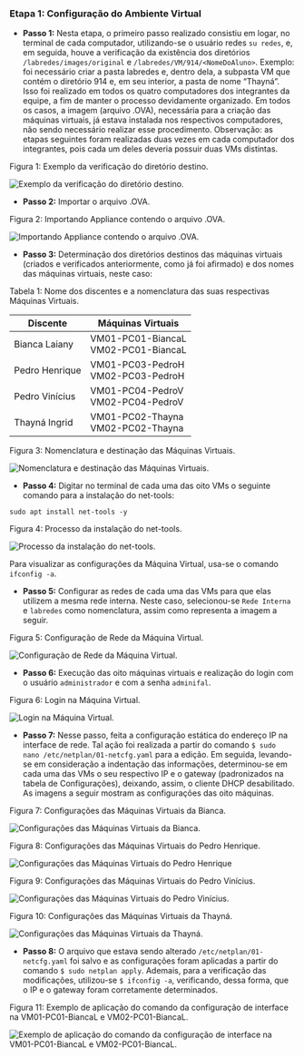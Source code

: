 <h3>Etapa 1: Configuração do Ambiente Virtual</h3>

- **Passo 1:** Nesta etapa, o primeiro passo realizado consistiu em logar, no terminal de cada computador, utilizando-se o usuário redes ```su redes```, e, em seguida, houve a verificação da existência dos diretórios ```/labredes/images/original``` e ```/labredes/VM/914/<NomeDoAluno>```. Exemplo: foi necessário criar a pasta labredes e, dentro dela, a subpasta VM que contém o diretório 914 e, em seu interior, a pasta de nome “Thayná”. Isso foi realizado em todos os quatro computadores dos integrantes da equipe, a fim de manter o processo devidamente organizado. Em todos os casos, a imagem  (arquivo .OVA), necessária para a criação das máquinas virtuais, já estava instalada nos respectivos computadores, não sendo necessário realizar esse procedimento. Observação: as etapas seguintes foram realizadas duas vezes em cada computador dos integrantes, pois cada um deles deveria possuir duas VMs distintas.

<p>Figura 1: Exemplo da verificação do diretório destino.</p>
<img src="../figuresProject/FirstStage/VerificacaoPasta.png" alt="Exemplo da verificação do diretório destino." title="Figura 1: Exemplo da verificação do diretório destino.">

- **Passo 2:** Importar o arquivo .OVA.
<p>Figura 2: Importando Appliance contendo o arquivo .OVA.</p>
<img src="../figuresProject/FirstStage/ImportarAppliance.jpg" alt="Importando Appliance contendo o arquivo .OVA." title="Figura 2: Importando Appliance contendo o arquivo .OVA.">

- **Passo 3:** Determinação dos diretórios destinos das máquinas virtuais (criados e verificados anteriormente, como já foi afirmado) e dos nomes das máquinas virtuais, neste caso:

<p>Tabela 1: Nome dos discentes e a nomenclatura das suas respectivas Máquinas Virtuais.</p>

|Discente|Máquinas Virtuais|
|--------|-----------------|
|Bianca Laiany|VM01-PC01-BiancaL<br>VM02-PC01-BiancaL|
|Pedro Henrique|VM01-PC03-PedroH<br>VM02-PC03-PedroH|
|Pedro Vinícius|VM01-PC04-PedroV<br>VM02-PC04-PedroV|
|Thayná Ingrid|VM01-PC02-Thayna<br>VM02-PC02-Thayna|

<p>Figura 3: Nomenclatura e destinação das Máquinas Virtuais.</p>
<img src="../figuresProject/FirstStage/ConfiguracoesAppliance.jpg" alt="Nomenclatura e destinação das Máquinas Virtuais." title="Figura 3: Nomenclatura e destinação das Máquinas Virtuais.">

- **Passo 4:** Digitar no terminal de cada uma das oito VMs o seguinte comando para a instalação do net-tools:

```
sudo apt install net-tools -y
```

<p>Figura 4: Processo da instalação do net-tools.</p>
<img src="../figuresProject/FirstStage/SudoInstall.png" alt="Processo da instalação do net-tools." title="Figura 4: Processo da instalação do net-tools.">

Para visualizar as configurações da Máquina Virtual, usa-se o comando ```ifconfig -a```.

- **Passo 5:** Configurar as redes de cada uma das VMs para que elas utilizem a mesma rede interna. Neste caso, selecionou-se ```Rede Interna``` e ```labredes``` como nomenclatura, assim como representa a imagem a seguir.

<p>Figura 5: Configuração de Rede da Máquina Virtual.</p>
<img src="../figuresProject/FirstStage/RedeInternaAppliance.jpg" alt="Configuração de Rede da Máquina Virtual." title="Figura 5: Configuração de Rede da Máquina Virtual.">

- **Passo 6:** Execução das oito máquinas virtuais e realização do login com o usuário ```administrador``` e com a senha ```adminifal```.

<p>Figura 6: Login na Máquina Virtual.</p>
<img src="../figuresProject/FirstStage/LoginVM.jpg" alt="Login na Máquina Virtual." title="Figura 6: Login na Máquina Virtual.">

- **Passo 7:** Nesse passo, feita a configuração estática do endereço IP na interface de rede. Tal ação foi realizada a partir do comando ```$ sudo nano /etc/netplan/01-netcfg.yaml``` para a edição. Em seguida, levando-se em consideração a indentação das informações, determinou-se em cada uma das VMs o seu respectivo IP e o gateway (padronizados na tabela de Configurações), deixando, assim, o cliente DHCP desabilitado. As imagens a seguir mostram as configurações das oito máquinas.

<p>Figura 7: Configurações das Máquinas Virtuais da Bianca.</p>
<img src="../figuresProject/FirstStage/ConfiguracaoVM-Bianca.png" alt="Configurações das Máquinas Virtuais da Bianca." title="Figura 7: Configurações das Máquinas Virtuais da Bianca.">

<p>Figura 8: Configurações das Máquinas Virtuais do Pedro Henrique.</p>
<img src="../figuresProject/FirstStage/ConfiguracaoVM-PedroH.png" alt="Configurações das Máquinas Virtuais do Pedro Henrique" title="Figura 8: Configurações das Máquinas Virtuais do Pedro Henrique">

<p>Figura 9: Configurações das Máquinas Virtuais do Pedro Vinícius.</p>
<img src="../figuresProject/SecondStage/ConfiguracoesPedroV.png" alt="Configurações das Máquinas Virtuais do Pedro Vinícius." title="Figura 9: Configurações das Máquinas Virtuais do Pedro Vinícius.">

<p>Figura 10: Configurações das Máquinas Virtuais da Thayná.</p>
<img src="../figuresProject/FirstStage/ConfiguracaoVM-Thayna.png" alt="Configurações das Máquinas Virtuais da Thayná." title="Figura 10: Configurações das Máquinas Virtuais da Thayná.">

- **Passo 8:** O arquivo que estava sendo alterado ```/etc/netplan/01-netcfg.yaml``` foi salvo e as configurações foram aplicadas a partir do comando ```$ sudo netplan apply```. Ademais, para a verificação das modificações, utilizou-se ```$ ifconfig -a```, verificando, dessa forma, que o IP e o gateway foram corretamente determinados. 

<p>Figura 11: Exemplo de aplicação do comando da configuração de interface na VM01-PC01-BiancaL e VM02-PC01-BiancaL.</p>
<img src="../figuresProject/FirstStage/Rede-Bianca.jpg" alt="Exemplo de aplicação do comando da configuração de interface na VM01-PC01-BiancaL e VM02-PC01-BiancaL." title="Figura 11: Exemplo de aplicação do comando da configuração de interface na VM01-PC01-BiancaL e VM02-PC01-BiancaL.">
